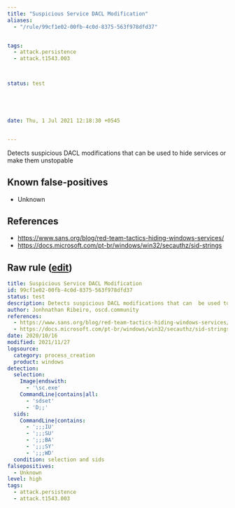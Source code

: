 ```yaml
---
title: "Suspicious Service DACL Modification"
aliases:
  - "/rule/99cf1e02-00fb-4c0d-8375-563f978dfd37"


tags:
  - attack.persistence
  - attack.t1543.003



status: test





date: Thu, 1 Jul 2021 12:18:30 +0545


---
```


Detects suspicious DACL modifications that can  be used to hide services or make them unstopable

<!--more-->


## Known false-positives

* Unknown



## References

* https://www.sans.org/blog/red-team-tactics-hiding-windows-services/
* https://docs.microsoft.com/pt-br/windows/win32/secauthz/sid-strings


## Raw rule ([edit](https://github.com/SigmaHQ/sigma/edit/master/rules/windows/process_creation/proc_creation_win_susp_service_dacl_modification.yml))
```yaml
title: Suspicious Service DACL Modification
id: 99cf1e02-00fb-4c0d-8375-563f978dfd37
status: test
description: Detects suspicious DACL modifications that can  be used to hide services or make them unstopable
author: Jonhnathan Ribeiro, oscd.community
references:
  - https://www.sans.org/blog/red-team-tactics-hiding-windows-services/
  - https://docs.microsoft.com/pt-br/windows/win32/secauthz/sid-strings
date: 2020/10/16
modified: 2021/11/27
logsource:
  category: process_creation
  product: windows
detection:
  selection:
    Image|endswith:
      - '\sc.exe'
    CommandLine|contains|all:
      - 'sdset'
      - 'D;;'
  sids:
    CommandLine|contains:
      - ';;;IU'
      - ';;;SU'
      - ';;;BA'
      - ';;;SY'
      - ';;;WD'
  condition: selection and sids
falsepositives:
  - Unknown
level: high
tags:
  - attack.persistence
  - attack.t1543.003

```

